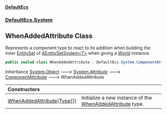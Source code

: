 #### [DefaultEcs](DefaultEcs.md 'DefaultEcs')
### [DefaultEcs.System](DefaultEcs.md#DefaultEcs.System 'DefaultEcs.System')

## WhenAddedAttribute Class

Represents a component type to react to its addition when building the inner [EntitySet](EntitySet.md 'DefaultEcs.EntitySet') of [AEntitySetSystem&lt;T&gt;](AEntitySetSystem_T_.md 'DefaultEcs.System.AEntitySetSystem<T>') when giving a [World](World.md 'DefaultEcs.World') instance.

```csharp
public sealed class WhenAddedAttribute : DefaultEcs.System.ComponentAttribute
```

Inheritance [System.Object](https://docs.microsoft.com/en-us/dotnet/api/System.Object 'System.Object') &#129106; [System.Attribute](https://docs.microsoft.com/en-us/dotnet/api/System.Attribute 'System.Attribute') &#129106; [ComponentAttribute](ComponentAttribute.md 'DefaultEcs.System.ComponentAttribute') &#129106; WhenAddedAttribute

| Constructors | |
| :--- | :--- |
| [WhenAddedAttribute(Type[])](WhenAddedAttribute.WhenAddedAttribute(Type[]).md 'DefaultEcs.System.WhenAddedAttribute.WhenAddedAttribute(System.Type[])') | Initialize a new instance of the [WhenAddedAttribute](WhenAddedAttribute.md 'DefaultEcs.System.WhenAddedAttribute') type. |
